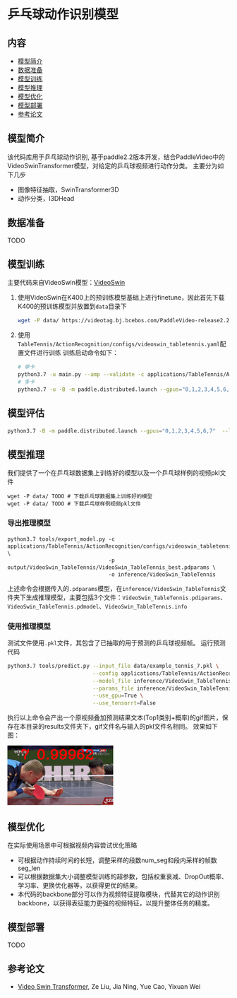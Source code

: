 # 乒乓球动作识别模型


## 内容
- [模型简介](#模型简介)
- [数据准备](#数据准备)
- [模型训练](#模型训练)
- [模型推理](#模型推理)
- [模型优化](#模型优化)
- [模型部署](#模型部署)
- [参考论文](#参考论文)


## 模型简介
该代码库用于乒乓球动作识别, 基于paddle2.2版本开发，结合PaddleVideo中的VideoSwinTransformer模型，对给定的乒乓球视频进行动作分类。
主要分为如下几步
 - 图像特征抽取，SwinTransformer3D
 - 动作分类，I3DHead


## 数据准备

TODO

## 模型训练
主要代码来自VideoSwin模型：[VideoSwin](../../../docs/zh-CN/model_zoo/recognition/videoswin.md)

1. 使用VideoSwin在K400上的预训练模型基础上进行finetune，因此首先下载K400的预训练模型并放置到`data`目录下
    ```bash
    wget -P data/ https://videotag.bj.bcebos.com/PaddleVideo-release2.2/SwinTransformer_k400.pdparams
    ```

2. 使用`TableTennis/ActionRecognition/configs/videoswin_tabletennis.yaml`配置文件进行训练
    训练启动命令如下：
    ```bash
    # 单卡
    python3.7 -u main.py --amp --validate -c applications/TableTennis/ActionRecognition/configs/videoswin_tabletennis.yaml
    # 多卡
    python3.7 -u -B -m paddle.distributed.launch --gpus="0,1,2,3,4,5,6,7" --log_dir=log_videoswin_tabletennis main.py --amp --validate -c applications/TableTennis/ActionRecognition/configs/videoswin_tabletennis.yaml
    ```

## 模型评估

```bash
python3.7 -B -m paddle.distributed.launch --gpus="0,1,2,3,4,5,6,7"  --log_dir=log_videoswin_tabletennis  main.py  --test -c configs/recognition/video_swin_transformer/videoswin_tabletennis.yaml -w "output/VideoSwin_TableTennis/VideoSwin_TableTennis_best.pdparams"
```

## 模型推理

我们提供了一个在乒乓球数据集上训练好的模型以及一个乒乓球样例的视频pkl文件
```
wget -P data/ TODO # 下载乒乓球数据集上训练好的模型
wget -P data/ TODO # 下载乒乓球样例视频pkl文件
```

### 导出推理模型
```
python3.7 tools/export_model.py -c applications/TableTennis/ActionRecognition/configs/videoswin_tabletennis.yaml \
                                -p output/VideoSwin_TableTennis/VideoSwin_TableTennis_best.pdparams \
                                -o inference/VideoSwin_TableTennis
```
上述命令会根据传入的`.pdparams`模型，在`inference/VideoSwin_TableTennis`文件夹下生成推理模型，主要包括3个文件：`VideoSwin_TableTennis.pdiparams`、`VideoSwin_TableTennis.pdmodel`、`VideoSwin_TableTennis.info`

### 使用推理模型
测试文件使用`.pkl`文件，其包含了已抽取的用于预测的乒乓球视频帧。
运行预测代码
```bash
python3.7 tools/predict.py --input_file data/example_tennis_7.pkl \
                           --config applications/TableTennis/ActionRecognition/configs/videoswin_tabletennis.yaml \
                           --model_file inference/VideoSwin_TableTennis/VideoSwin_TableTennis.pdmodel \
                           --params_file inference/VideoSwin_TableTennis/VideoSwin_TableTennis.pdiparams \
                           --use_gpu=True \
                           --use_tensorrt=False
```
执行以上命令会产出一个原视频叠加预测结果文本(Top1类别+概率)的gif图片，保存在本目录的results文件夹下，gif文件名与输入的pkl文件名相同。
效果如下图：

![example_7.gif](results/example_tennis_7.gif)


## 模型优化
在实际使用场景中可根据视频内容尝试优化策略
- 可根据动作持续时间的长短，调整采样的段数num_seg和段内采样的帧数seg_len
- 可以根据数据集大小调整模型训练的超参数，包括权重衰减、DropOut概率、学习率、更换优化器等，以获得更优的结果。
- 本代码的backbone部分可以作为视频特征提取模块，代替其它的动作识别backbone，以获得表征能力更强的视频特征，以提升整体任务的精度。


## 模型部署
TODO


## 参考论文

- [Video Swin Transformer](https://arxiv.org/pdf/2106.13230.pdf), Ze Liu, Jia Ning, Yue Cao, Yixuan Wei
